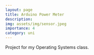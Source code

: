 ```yaml
---
layout: page
title: Arduino Power Meter
description: 
img: assets/img/sensor.jpeg
importance: 4
category: uni
---
```

Project for my Operating Systems class.
